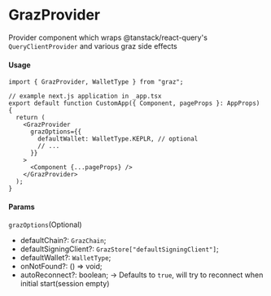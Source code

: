 # GrazProvider

Provider component which wraps @tanstack/react-query's `QueryClientProvider` and various graz side effects

#### Usage

```tsx
import { GrazProvider, WalletType } from "graz";

// example next.js application in _app.tsx
export default function CustomApp({ Component, pageProps }: AppProps) {
  return (
    <GrazProvider
      grazOptions={{
        defaultWallet: WalletType.KEPLR, // optional
        // ...
      }}
    >
      <Component {...pageProps} />
    </GrazProvider>
  );
}
```

#### Params

`grazOptions`(Optional)

- defaultChain?: `GrazChain`;
- defaultSigningClient?: `GrazStore["defaultSigningClient"]`;
- defaultWallet?: `WalletType`;
- onNotFound?: () => void;
- autoReconnect?: boolean; -> Defaults to `true`, will try to reconnect when initial start(session empty)
